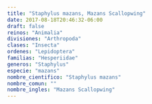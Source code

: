 ```yaml
---
title: "Staphylus mazans, Mazans Scallopwing"
date: 2017-08-18T20:46:32-06:00
draft: false
reinos: "Animalia"
divisiones: "Arthropoda"
clases: "Insecta"
ordenes: "Lepidoptera"
familias: "Hesperiidae"
generos: "Staphylus"
especie: "mazans"
nombre_cientifico: "Staphylus mazans"
nombre_comun: ""
nombre_ingles: "Mazans Scallopwing"
---
```

